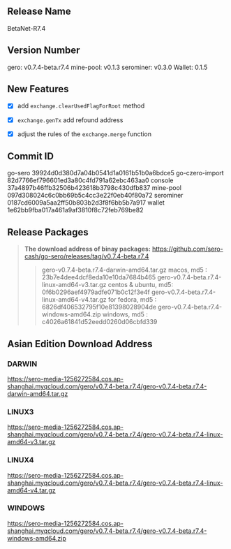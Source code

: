 

## Release Name

BetaNet-R7.4





## Version Number

gero: v0.7.4-beta.r7.4
mine-pool: v0.1.3
serominer: v0.3.0
Wallet: 0.1.5



## New Features

- [x] add `exchange.clearUsedFlagForRoot` method
- [x] `exchange.genTx` add refound address
- [x] adjust the rules of the `exchange.merge` function



## Commit ID

go-sero                   39924d0d380d7a04b0541d1a0161b51b0a6bdce5
go-czero-import   82d7766ef796601ed3a80c4fd791a62ebc463aa0
console                  37a4897b46ffb32506b423618b3798c430dfb837
mine-pool             097d308024c6c0bb69b5c4cc3e22f0eb40f80a72
serominer             0187cd6009a5aa2ff50b803b2d3f8f6bb5b7a917
wallet                     1e62bb9fba017a461a9af3810f8c72feb769be82



## Release Packages

> **The download address of binay packages:**
> <https://github.com/sero-cash/go-sero/releases/tag/v0.7.4-beta.r7.4>
>
> > gero-v0.7.4-beta.r7.4-darwin-amd64.tar.gz  macos,  md5 : 23b7e4dee4dcf8eda10e10da7684b465
> > gero-v0.7.4-beta.r7.4-linux-amd64-v3.tar.gz  centos & ubuntu, md5: 0f6b0296aef4979adfe071b0c12f3e4f
> > gero-v0.7.4-beta.r7.4-linux-amd64-v4.tar.gz  for fedora, md5 : 6826df406532795f10e81398028904de
> > gero-v0.7.4-beta.r7.4-windows-amd64.zip  windows, md5 : c4026a61841d52eedd0260d06cbfd339



## Asian Edition Download Address

### DARWIN

<https://sero-media-1256272584.cos.ap-shanghai.myqcloud.com/gero/v0.7.4-beta.r7.4/gero-v0.7.4-beta.r7.4-darwin-amd64.tar.gz>

### LINUX3

<https://sero-media-1256272584.cos.ap-shanghai.myqcloud.com/gero/v0.7.4-beta.r7.4/gero-v0.7.4-beta.r7.4-linux-amd64-v3.tar.gz>

### LINUX4

<https://sero-media-1256272584.cos.ap-shanghai.myqcloud.com/gero/v0.7.4-beta.r7.4/gero-v0.7.4-beta.r7.4-linux-amd64-v4.tar.gz>

### WINDOWS

<https://sero-media-1256272584.cos.ap-shanghai.myqcloud.com/gero/v0.7.4-beta.r7.4/gero-v0.7.4-beta.r7.4-windows-amd64.zip>